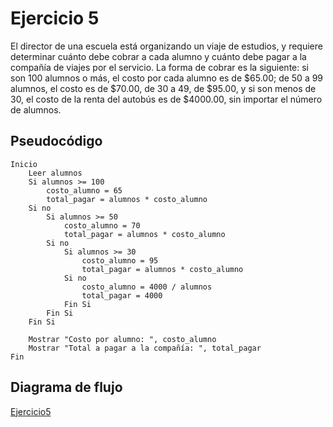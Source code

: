 # Ejercicio 5 

El director de una escuela está organizando un viaje de estudios, y requiere determinar cuánto debe cobrar a cada alumno y cuánto debe pagar a la compañía de viajes por el servicio. La forma de cobrar es la siguiente: si son 100 alumnos o más, el costo por cada alumno es de $65.00; de 50 a 99 alumnos, el costo es de $70.00, de 30 a 49, de $95.00, y si son menos de 30, el costo de la renta del autobús es de $4000.00, sin importar el número de alumnos.

## Pseudocódigo
```
Inicio
    Leer alumnos
    Si alumnos >= 100
        costo_alumno = 65
        total_pagar = alumnos * costo_alumno
    Si no
        Si alumnos >= 50
            costo_alumno = 70
            total_pagar = alumnos * costo_alumno
        Si no
            Si alumnos >= 30
                costo_alumno = 95
                total_pagar = alumnos * costo_alumno
            Si no
                costo_alumno = 4000 / alumnos
                total_pagar = 4000
            Fin Si
        Fin Si
    Fin Si

    Mostrar "Costo por alumno: ", costo_alumno
    Mostrar "Total a pagar a la compañía: ", total_pagar
Fin
```
## Diagrama de flujo
[Ejercicio5](diagrama5.png)


